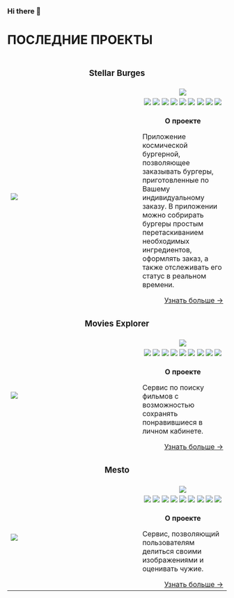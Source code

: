 ### Hi there 👋

<!--
![Alt text](https://img.shields.io/badge/-ReactJS-61DAFB?logo=react&logoColor=white&style=for-the-badge "Можно задать title")
![222](https://user-images.githubusercontent.com/61308457/168446069-ef5a4681-d8fc-4fb6-ab75-ea3bb47075f5.svg)
![mesto-logo](https://user-images.githubusercontent.com/61308457/168446746-10106144-f576-4989-a9c8-5c50b0aad6ea.svg)
![movies-logo](https://user-images.githubusercontent.com/61308457/168446964-32f44f66-a427-4f46-b741-a6235be93880.svg)

![chrome_9H9DgYnwal](https://user-images.githubusercontent.com/61308457/168448516-264abf11-b4e6-4b3f-bbf1-0095c8f4aae2.gif)
![chrome_6BZNm2i5PM](https://user-images.githubusercontent.com/61308457/168448705-1d49221c-23e8-4bea-b1dd-698e1f825b82.gif)

![chrome_hzWkeB6m6A](https://user-images.githubusercontent.com/61308457/168448786-28b07fa6-3e18-407c-a3d5-27571a0001e8.gif)


![Картинка][image1]
![Картинка][image3]
![Картинка][image2]

[image1]: https://img.shields.io/badge/-React-202124?logo=react&logoColor=61DAFB&style=flat-square
[image2]: https://img.shields.io/badge/Redux-593D88?style=flat-square&logo=redux&logoColor=white
[image3]: https://img.shields.io/badge/React_Router-CA4245?style=flat-square&logo=react-router&logoColor=white
**iv-a/iv-a** is a ✨ _special_ ✨ repository because its `README.md` (this file) appears on your GitHub profile.
![chrome_9qig6byvAn](https://user-images.githubusercontent.com/61308457/168380169-9b1b50ac-8e5c-48ea-ab01-a49b10a4668b.gif)
Here are some ideas to get you started:
![Alt text](https://img.shields.io/badge/-ReactJS-61DAFB?logo=react&logoColor=white&style=for-the-badge "Можно задать title")
<img src="https://img.shields.io/badge/-ReactJS-61DAFB?logo=react&logoColor=white&style=for-the-badge" />
<img src="https://img.shields.io/badge/-React-202124?logo=react&logoColor=61DAFB&style=for-the-badge" />

- 🔭 I’m currently working on ...
- 🌱 I’m currently learning ...
- 👯 I’m looking to collaborate on ...
- 🤔 I’m looking for help with ...
- 💬 Ask me about ...
- 📫 How to reach me: ...
- 😄 Pronouns: ...
- ⚡ Fun fact: ...
-->

<table>
  <thead>
    <tr>
      <h1>ПОСЛЕДНИЕ ПРОЕКТЫ</h1>
    </tr>
  </thead>
  <tbody>
    <tr>
      <td colspan="2"><h3 align="center">Stellar Burges</h3></td>
    </tr>
    <tr>
      <td rowspan="3" width="60%">
        <img src="https://user-images.githubusercontent.com/61308457/168448786-28b07fa6-3e18-407c-a3d5-27571a0001e8.gif" />
      </td>
      <td align="center">
        <img src="https://user-images.githubusercontent.com/61308457/168446069-ef5a4681-d8fc-4fb6-ab75-ea3bb47075f5.svg" />
      </td>
    </tr>
    <tr>
      <td>
        <div align="center">
          <img src="https://img.shields.io/badge/-React-202124?logo=react&logoColor=61DAFB&style=flat-square" />
          <img src="https://img.shields.io/badge/Redux-593D88?style=flat-square&logo=redux&logoColor=white" />
          <img src="https://img.shields.io/badge/TypeScript-3178C6?style=flat-square&logo=typescript&logoColor=white" />
          <img src="https://img.shields.io/badge/JavaScript-202124?style=flat-square&logo=javascript&logoColor=F7DF1E" />
          <img src="https://img.shields.io/badge/HTML5-E34F26?style=flat-square&logo=html5&logoColor=white" />
          <img src="https://img.shields.io/badge/CSS3-1572B6?style=flat-square&logo=css3&logoColor=white" />
          <img src="https://img.shields.io/badge/React_Router-CA4245?style=flat-square&logo=react-router&logoColor=white" />
          <img src="https://img.shields.io/badge/Jest-C21325?style=flat-square&logo=jest&logoColor=white" />
          <img src="https://img.shields.io/badge/Cypress-17202C?style=flat-square&logo=cypress&logoColor=white" />
        </div>
      </td>
    </tr>
    <tr>
      <td>
        <p align="center"><b>О проекте</b></p>
        <p>
          Приложение космической бургерной, позволяющее заказывать бургеры, приготовленные по Вашему индивидуальному заказу. В приложении можно собрирать бургеры простым перетаскиванием необходимых ингредиентов, оформлять заказ, а также отслеживать его статус в реальном времени.
        </p>
        <div align="right">
          <a href="https://github.com/iv-a/react-burger">Узнать больше →</a>
        </div>
      </td>
    </tr>
    <tr>
      <td colspan="2"><h3 align="center">Movies Explorer</h3></td>
    </tr>
    <tr>
      <td rowspan="3" width="60%">
        <img src="https://user-images.githubusercontent.com/61308457/168448245-8d99008c-1cc2-4ad5-b1a7-a336c71f8c26.gif" />
      </td>
      <td align="center">
        <img src="https://user-images.githubusercontent.com/61308457/168446964-32f44f66-a427-4f46-b741-a6235be93880.svg" />
      </td>
    </tr>
    <tr>
      <td>
        <div align="center">
          <img src="https://img.shields.io/badge/-React-202124?logo=react&logoColor=61DAFB&style=flat-square" />
          <img src="https://img.shields.io/badge/JavaScript-202124?style=flat-square&logo=javascript&logoColor=F7DF1E" />
          <img src="https://img.shields.io/badge/HTML5-E34F26?style=flat-square&logo=html5&logoColor=white" />
          <img src="https://img.shields.io/badge/CSS3-1572B6?style=flat-square&logo=css3&logoColor=white" />
          <img src="https://img.shields.io/badge/React_Router-CA4245?style=flat-square&logo=react-router&logoColor=white" />
          <img src="https://img.shields.io/badge/Node.JS-339933?style=flat-square&logo=node.js&logoColor=white" />
          <img src="https://img.shields.io/badge/Express.js-464646?style=flat-square&logo=express&logoColor=white" />
          <img src="https://img.shields.io/badge/MongoDB-47A248?style=flat-square&logo=mongodb&logoColor=white" />
          <img src="https://img.shields.io/badge/NGINX-009639?style=flat-square&logo=nginx&logoColor=white" />
        </div>
      </td>
    </tr>
    <tr>
      <td>
        <p align="center"><b>О проекте</b></p>
        <p>
          Сервис по поиску фильмов с возможностью сохранять понравившиеся в личном кабинете.
        </p>
        <div align="right">
          <a href="https://github.com/iv-a/react-burger">Узнать больше →</a>
        </div>
      </td>
    </tr>
    <tr>
      <td colspan="2"><h3 align="center">Mesto</h3></td>
    </tr>
    <tr>
      <td rowspan="3" width="60%">
        <img src="https://user-images.githubusercontent.com/61308457/168448705-1d49221c-23e8-4bea-b1dd-698e1f825b82.gif" />
      </td>
      <td align="center">
        <img src="https://user-images.githubusercontent.com/61308457/168446746-10106144-f576-4989-a9c8-5c50b0aad6ea.svg" />
      </td>
    </tr>
    <tr>
      <td>
        <div align="center">
          <img src="https://img.shields.io/badge/-React-202124?logo=react&logoColor=61DAFB&style=flat-square" />
          <img src="https://img.shields.io/badge/JavaScript-202124?style=flat-square&logo=javascript&logoColor=F7DF1E" />
          <img src="https://img.shields.io/badge/HTML5-E34F26?style=flat-square&logo=html5&logoColor=white" />
          <img src="https://img.shields.io/badge/CSS3-1572B6?style=flat-square&logo=css3&logoColor=white" />
          <img src="https://img.shields.io/badge/React_Router-CA4245?style=flat-square&logo=react-router&logoColor=white" />
          <img src="https://img.shields.io/badge/Node.JS-339933?style=flat-square&logo=node.js&logoColor=white" />
          <img src="https://img.shields.io/badge/Express.js-464646?style=flat-square&logo=express&logoColor=white" />
          <img src="https://img.shields.io/badge/MongoDB-47A248?style=flat-square&logo=mongodb&logoColor=white" />
          <img src="https://img.shields.io/badge/NGINX-009639?style=flat-square&logo=nginx&logoColor=white" />
        </div>
      </td>
    </tr>
    <tr>
      <td>
        <p align="center"><b>О проекте</b></p>
        <p>
          Сервис, позволяющий пользователям делиться своими изображениями и оценивать чужие.
        </p>
        <div align="right">
          <a href="https://github.com/iv-a/react-burger">Узнать больше →</a>
        </div>
      </td>
    </tr>
    
  </tbody>
</table>
